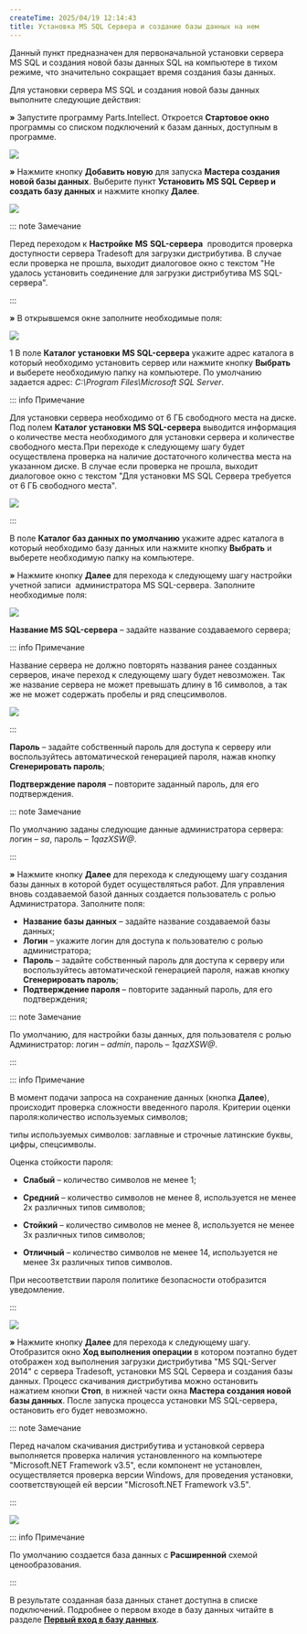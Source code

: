 ```yaml
---
createTime: 2025/04/19 12:14:43
title: Установка MS SQL Сервера и создание базы данных на нем
---
```

Данный пункт предназначен для первоначальной установки сервера MS SQL и создания новой базы данных SQL на компьютере в тихом режиме, что значительно сокращает время создания базы данных.

Для установки сервера MS SQL и создания новой базы данных выполните следующие действия:

**»** Запустите программу Parts.Intellect. Откроется **Стартовое окно** программы со списком подключений к базам данных, доступным в программе.

![](../../../assets/guide/drex_ustanovka_ms_sql_servera_i_sozdanie_bazy_dannykh_na_nem_screen.png)

**»** Нажмите кнопку **Добавить новую** для запуска **Мастера создания новой базы данных**. Выберите пункт **Установить MS SQL Сервер и создать базу данных** и нажмите кнопку **Далее**.

![](../../../assets/guide/Aspose.Words.6f13226c-9016-4dda-be57-653ed66d987a.050.png)

::: note Замечание

Перед переходом к **Настройке** **MS** **SQL-сервера**  проводится проверка доступности сервера Tradesoft для загрузки дистрибутива. В случае если проверка не прошла, выходит диалоговое окно с текстом "Не удалось установить соединение для загрузки дистрибутива MS SQL-сервера".

:::

**»** В открывшемся окне заполните необходимые поля:

![](../../../assets/guide/Aspose.Words.6f13226c-9016-4dda-be57-653ed66d987a.051.png)

1  В поле **Каталог установки** **MS SQL-сервера** укажите адрес каталога в который необходимо установить сервер или нажмите кнопку **Выбрать** и выберете необходимую папку на компьютере. По умолчанию задается адрес: *C:\Program Files\Microsoft SQL Server*.

::: info Примечание

Для установки сервера необходимо от 6 ГБ свободного места на диске. Под полем **Каталог установки** **MS SQL-сервера** выводится информация о количестве места необходимого для установки сервера и количестве свободного места.При переходе к следующему шагу будет осуществлена проверка на наличие достаточного количества места на указанном диске. В случае если проверка не прошла, выходит диалоговое окно с текстом "Для установки MS SQL Сервера требуется от 6 ГБ свободного места".

![](../../../assets/guide/Aspose.Words.6f13226c-9016-4dda-be57-653ed66d987a.052.png)

:::

В поле **Каталог баз данных по умолчанию** укажите адрес каталога в который необходимо базу данных или нажмите кнопку **Выбрать** и выберете необходимую папку на компьютере. 

**»** Нажмите кнопку **Далее** для перехода к следующему шагу настройки учетной записи  администратора MS SQL-сервера. Заполните необходимые поля:

![](../../../assets/guide/Aspose.Words.6f13226c-9016-4dda-be57-653ed66d987a.053.png)

**Название MS SQL-сервера** – задайте название создаваемого сервера;

::: info Примечание

Название сервера не должно повторять названия ранее созданных серверов, иначе переход к следующему шагу будет невозможен. Так же название сервера не может превышать длину в 16 символов, а так же не может содержать пробелы и ряд спецсимволов.

![](../../../assets/guide/Aspose.Words.6f13226c-9016-4dda-be57-653ed66d987a.054.png)

:::

**Пароль** – задайте собственный пароль для доступа к серверу или воспользуйтесь автоматической генерацией пароля, нажав кнопку **Сгенерировать пароль**;

**Подтверждение пароля** – повторите заданный пароль, для его подтверждения.

::: note Замечание

По умолчанию заданы следующие данные администратора сервера: логин – *sa*, пароль – *1qazXSW@*.

:::

**»** Нажмите кнопку **Далее** для перехода к следующему шагу создания базы данных в которой будет осуществляться работ. Для управления вновь создаваемой базой данных создается пользователь с ролью Администратора. Заполните поля:

- **Название базы данных** – задайте название создаваемой базы данных;
- **Логин** – укажите логин для доступа к пользователю с ролью администратора;
- **Пароль** – задайте собственный пароль для доступа к серверу или воспользуйтесь автоматической генерацией пароля, нажав кнопку **Сгенерировать пароль**;
- **Подтверждение пароля** – повторите заданный пароль, для его подтверждения;

::: note Замечание

По умолчанию, для настройки базы данных, для пользователя с ролью Администратор: логин – *admin*, пароль – *1qazXSW@*.

:::

::: info Примечание

В момент подачи запроса на сохранение данных (кнопка **Далее**), происходит проверка сложности введенного пароля. Критерии оценки пароля:количество используемых символов;

типы используемых символов: заглавные и строчные латинские буквы, цифры, спецсимволы.

Оценка стойкости пароля:

- **Слабый** – количество символов не менее 1;

- **Средний** – количество символов не менее 8, используется не менее 2х различных типов символов;

- **Стойкий** – количество символов не менее 8, используется не менее 3х различных типов символов;

- **Отличный** – количество символов не менее 14, используется не менее 3х различных типов символов.

При несоответствии пароля политике безопасности отобразится уведомление.

:::

![](../../../assets/guide/Aspose.Words.6f13226c-9016-4dda-be57-653ed66d987a.055.png)

**»** Нажмите кнопку **Далее** для перехода к следующему шагу. Отобразится окно **Ход выполнения операции** в котором поэтапно будет отображен ход выполнения загрузки дистрибутива "MS SQL-Server 2014" с сервера Tradesoft, установки MS SQL Сервера и создания базы данных. Процесс скачивания дистрибутива можно остановить нажатием кнопки **Стоп**, в нижней части окна **Мастера создания новой базы данных**. После запуска процесса установки MS SQL-сервера, остановить его будет невозможно.

::: note Замечание

Перед началом скачивания дистрибутива и установкой сервера выполняется проверка наличия установленного на компьютере "Microsoft.NET Framework v3.5", если компонент не установлен, осуществляется проверка версии Windows, для проведения установки, соответствующей ей версии "Microsoft.NET Framework v3.5".

:::

![](../../../assets/guide/Aspose.Words.6f13226c-9016-4dda-be57-653ed66d987a.056.png)

::: info Примечание

По умолчанию создается база данных с **Расширенной** схемой ценообразования.

:::

В результате созданная база данных станет доступна в списке подключений. Подробнее о первом входе в базу данных читайте в разделе [**Первый вход в базу данных**](../pervyj_vhod_v_bazu_dannyh.md).
